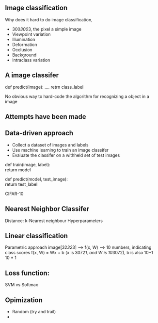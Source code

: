 ## Image classification

Why does it hard to do image classification,
* 300*300*3, the pixel a simple image
* Viewpoint variation
* Illumination
* Deformation
* Occlusion
* Background
* Intraclass variation

## A image classifer

def predict(image):
   ....
   retrn class_label

No obvious way to hard-code the algorithm for recognizing a object in a image

## Attempts have been made

## Data-driven approach
* Collect a dataset of images and labels
* Use machine learning to train an image classifer
* Evaluate the classifer on a withheld set of test images

def train(image, label):  
  return model

def predict(model, test_image):  
  return test_label

CIFAR-10

## Nearest Neighbor Classifer
Distance: k-Nearest neighbour
Hyperparameters

## Linear classification
Parametric approach
image[32*32*3] --> f(x, W) --> 10 numbers, indicating class scores
f(x, W) = Wx + b (x is 3072*1, and W is 10*3072), b is also 10*1
10 * 1

## Loss function:
SVM vs Softmax

## Opimization
* Random (try and trail)
* 








